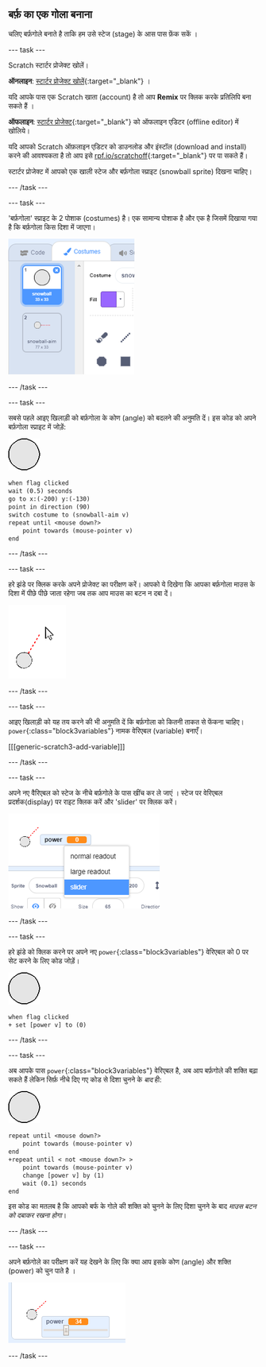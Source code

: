 ## बर्फ़ का एक गोला बनाना

चलिए बर्फ़गोले बनाते है ताकि हम उसे स्टेज (stage) के आस पास फ़ेंक सकें ।

--- task ---

Scratch स्टार्टर प्रोजेक्ट खोलें।

**ऑनलाइन**: [स्टार्टर प्रोजेक्ट खोलें](https://rpf.io/snowball-fight-on){:target="_blank"} ।

यदि आपके पास एक Scratch खाता (account) है तो आप **Remix** पर क्लिक करके प्रतिलिपि बना सकते हैं ।

**ऑफलाइन**: [स्टार्टर प्रोजेक्ट](https://rpf.io/p/hi-IN/snowball-fight-go){:target="_blank"} को ऑफलाइन एडिटर (offline editor) में खोलिये।

यदि आपको Scratch ऑफ़लाइन एडिटर को डाउनलोड और इंस्टॉल (download and install) करने की आवश्यकता है तो आप इसे [rpf.io/scratchoff](https://rpf.io/scratchoff){:target="_blank"} पर पा सकते हैं।

स्टार्टर प्रोजेक्ट में आपको एक खाली स्टेज और बर्फ़गोला स्प्राइट (snowball sprite) दिखना चाहिए।

--- /task ---

--- task ---

'बर्फ़गोला' स्प्राइट के 2 पोशाक (costumes) है। एक सामान्य पोशाक है और एक है जिसमें दिखाया गया है कि बर्फ़गोला किस दिशा में जाएगा।

![snowball costumes](images/snow-costume.png)

--- /task ---

--- task ---

सबसे पहले आइए खिलाड़ी को बर्फ़गोला के कोण (angle) को बदलने की अनुमति दें। इस कोड को अपने बर्फ़गोला स्प्राइट में जोड़ें:

![snowball sprite](images/snowball-sprite.png)

```blocks3
when flag clicked
wait (0.5) seconds
go to x:(-200) y:(-130)
point in direction (90)
switch costume to (snowball-aim v)
repeat until <mouse down?>
    point towards (mouse-pointer v)
end
```

--- /task ---

--- task ---

हरे झंडे पर क्लिक करके अपने प्रोजेक्ट का परीक्षण करें। आपको ये दिखेगा कि आपका बर्फ़गोला माउस के दिशा में पीछे पीछे जाता रहेगा जब तक आप माउस का बटन न दबा दें।

![snow ball aim sprite pointing at mouse pointed](images/snow-mouse.png)

--- /task ---

--- task ---

आइए खिलाड़ी को यह तय करने की भी अनुमति दें कि बर्फ़गोला को कितनी ताकत से फेंकना चाहिए। `power`{:class="block3variables"} नामक वेरिएबल (variable) बनाएँ।

[[[generic-scratch3-add-variable]]]

--- /task ---

--- task ---

अपने नए वैरिएबल को स्टेज के नीचे बर्फ़गोले के पास खींच कर ले जाएं । स्टेज पर वेरिएबल प्रदर्शक(display) पर राइट क्लिक करें और 'slider' पर क्लिक करें।

![variable changed to slider](images/snow-slider.png)

--- /task ---

--- task ---

हरे झंडे को क्लिक करने पर अपने नए `power`{:class="block3variables"} वेरिएबल को 0 पर सेट करने के लिए कोड जोड़ें।

![snowball sprite](images/snowball-sprite.png)

```blocks3
when flag clicked
+ set [power v] to (0)
```

--- /task ---

--- task ---

अब आपके पास `power`{:class="block3variables"} वेरिएबल है, अब आप बर्फ़गोले की शक्ति बढ़ा सकते हैं लेकिन सिर्फ़ नीचे दिए गए कोड से दिशा चुनने के _बाद_ ही:

![snowball sprite](images/snowball-sprite.png)

```blocks3
repeat until <mouse down?>
    point towards (mouse-pointer v)
end
+repeat until < not <mouse down?> >
    point towards (mouse-pointer v)
    change [power v] by (1)
    wait (0.1) seconds
end
```

इस कोड का मतलब है कि आपको बर्फ के गोले की शक्ति को चुनने के लिए दिशा चुनने के बाद _माउस बटन को दबाकर रखना होगा_।

--- /task ---

--- task ---

अपने बर्फ़गोले का परीक्षण करें यह देखने के लिए कि क्या आप इसके कोण (angle) और शक्ति (power) को चुन पाते है ।

![power variable at 35 next to snowball aim](images/snow-test.png)

--- /task ---
